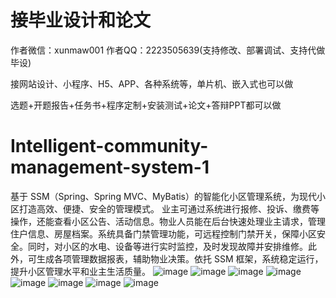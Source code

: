# 接毕业设计和论文
作者微信：xunmaw001  作者QQ：2223505639(支持修改、部署调试、支持代做毕设)

接网站设计、小程序、H5、APP、各种系统等，单片机、嵌入式也可以做

选题+开题报告+任务书+程序定制+安装测试+论文+答辩PPT都可以做
# Intelligent-community-management-system-1
基于 SSM（Spring、Spring MVC、MyBatis）的智能化小区管理系统，为现代小区打造高效、便捷、安全的管理模式。  业主可通过系统进行报修、投诉、缴费等操作，还能查看小区公告、活动信息。物业人员能在后台快速处理业主请求，管理住户信息、房屋档案。系统具备门禁管理功能，可远程控制门禁开关，保障小区安全。同时，对小区的水电、设备等进行实时监控，及时发现故障并安排维修。此外，可生成各项管理数据报表，辅助物业决策。依托 SSM 框架，系统稳定运行，提升小区管理水平和业主生活质量。 
![image](https://github.com/user-attachments/assets/c9264b94-1096-46ef-9c76-0823ade1acce)
![image](https://github.com/user-attachments/assets/861f87bc-9155-4057-b5f8-df1a78c0ab10)
![image](https://github.com/user-attachments/assets/e65a694e-7455-4fca-849b-7a534e30a20a)
![image](https://github.com/user-attachments/assets/228918a0-6941-44ab-b3db-36368dfe399f)
![image](https://github.com/user-attachments/assets/2c8a097c-cde9-4e3b-abfb-7facaa182f27)
![image](https://github.com/user-attachments/assets/6efcc9f2-d7e8-49cf-ad13-9290cab108a3)
![image](https://github.com/user-attachments/assets/be6c7d7e-b43c-48c2-8087-42f222df3f89)
![image](https://github.com/user-attachments/assets/ffc6a495-52a0-429d-ae1a-6d2e375435cc)
